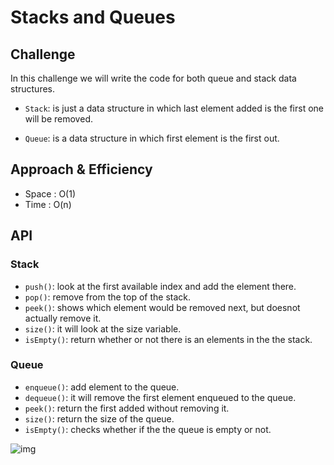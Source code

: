 # Stacks and Queues

## Challenge

 In this challenge we will write the code for both queue and stack data structures.

- `Stack`: is just a data structure in which last element added is the first one will be removed.

- `Queue`: is a data structure in which first element is the first out.

## Approach & Efficiency

- Space : O(1)
- Time : O(n)

## API

### Stack 

- `push()`: look at the first available index and add the element there.
- `pop()`: remove from the top of the stack.
- `peek()`: shows which element would be removed next, but doesnot actually remove it.
- `size()`: it will look at the size variable.
- `isEmpty()`: return whether or not there is an elements in the the stack.

###  Queue

- `enqueue()`: add element to the queue.
- `dequeue()`: it will remove the first element enqueued to the queue.
- `peek()`: return the first added without removing it.
- `size()`: return the size of the queue.
- `isEmpty()`: checks whether if the the queue is empty or not.

![img](https://images.saymedia-content.com/.image/t_share/MTc0NDc5MjM2NzY0MDE4MzEw/an-example-of-creating-and-using-stack-and-queue-in-c.png)